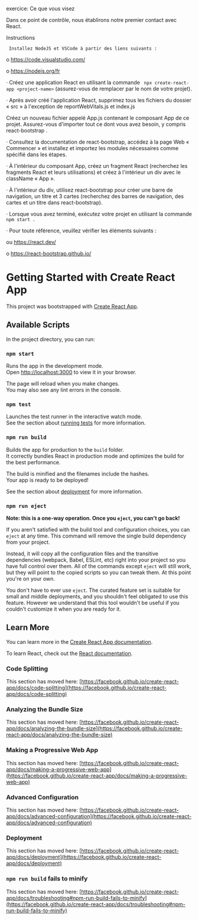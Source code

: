 exercice:
Ce que vous visez

Dans ce point de contrôle, nous établirons notre premier contact avec React.


Instructions

     Installez NodeJS et VSCode à partir des liens suivants :

o https://code.visualstudio.com/

o https://nodejs.org/fr

· Créez une application React en utilisant la commande ` npx create-react-app <project-name>` (assurez-vous de remplacer <project-name> par le nom de votre projet).

· Après avoir créé l'application React, supprimez tous les fichiers du dossier « src » à l'exception de reportWebVitals.js et index.js

Créez un nouveau fichier appelé App.js contenant le composant App de ce projet. Assurez-vous d'importer tout ce dont vous avez besoin, y compris react-bootstrap .

· Consultez la documentation de react-bootstrap, accédez à la page Web « Commencer » et installez et importez les modules nécessaires comme spécifié dans les étapes.

· À l'intérieur du composant App, créez un fragment React (recherchez les fragments React et leurs utilisations) et créez à l'intérieur un div avec le className « App ».

· À l'intérieur du div, utilisez react-bootstrap pour créer une barre de navigation, un titre et 3 cartes (recherchez des barres de navigation, des cartes et un titre dans react-bootstrap).

· Lorsque vous avez terminé, exécutez votre projet en utilisant la commande ` npm start .`

· Pour toute référence, veuillez vérifier les éléments suivants :

ou https://react.dev/

o https://react-bootstrap.github.io/















# Getting Started with Create React App

This project was bootstrapped with [Create React App](https://github.com/facebook/create-react-app).

## Available Scripts

In the project directory, you can run:

### `npm start`

Runs the app in the development mode.\
Open [http://localhost:3000](http://localhost:3000) to view it in your browser.

The page will reload when you make changes.\
You may also see any lint errors in the console.

### `npm test`

Launches the test runner in the interactive watch mode.\
See the section about [running tests](https://facebook.github.io/create-react-app/docs/running-tests) for more information.

### `npm run build`

Builds the app for production to the `build` folder.\
It correctly bundles React in production mode and optimizes the build for the best performance.

The build is minified and the filenames include the hashes.\
Your app is ready to be deployed!

See the section about [deployment](https://facebook.github.io/create-react-app/docs/deployment) for more information.

### `npm run eject`

**Note: this is a one-way operation. Once you `eject`, you can't go back!**

If you aren't satisfied with the build tool and configuration choices, you can `eject` at any time. This command will remove the single build dependency from your project.

Instead, it will copy all the configuration files and the transitive dependencies (webpack, Babel, ESLint, etc) right into your project so you have full control over them. All of the commands except `eject` will still work, but they will point to the copied scripts so you can tweak them. At this point you're on your own.

You don't have to ever use `eject`. The curated feature set is suitable for small and middle deployments, and you shouldn't feel obligated to use this feature. However we understand that this tool wouldn't be useful if you couldn't customize it when you are ready for it.

## Learn More

You can learn more in the [Create React App documentation](https://facebook.github.io/create-react-app/docs/getting-started).

To learn React, check out the [React documentation](https://reactjs.org/).

### Code Splitting

This section has moved here: [https://facebook.github.io/create-react-app/docs/code-splitting](https://facebook.github.io/create-react-app/docs/code-splitting)

### Analyzing the Bundle Size

This section has moved here: [https://facebook.github.io/create-react-app/docs/analyzing-the-bundle-size](https://facebook.github.io/create-react-app/docs/analyzing-the-bundle-size)

### Making a Progressive Web App

This section has moved here: [https://facebook.github.io/create-react-app/docs/making-a-progressive-web-app](https://facebook.github.io/create-react-app/docs/making-a-progressive-web-app)

### Advanced Configuration

This section has moved here: [https://facebook.github.io/create-react-app/docs/advanced-configuration](https://facebook.github.io/create-react-app/docs/advanced-configuration)

### Deployment

This section has moved here: [https://facebook.github.io/create-react-app/docs/deployment](https://facebook.github.io/create-react-app/docs/deployment)

### `npm run build` fails to minify

This section has moved here: [https://facebook.github.io/create-react-app/docs/troubleshooting#npm-run-build-fails-to-minify](https://facebook.github.io/create-react-app/docs/troubleshooting#npm-run-build-fails-to-minify)
